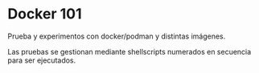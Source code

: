 # Docker 101

Prueba y experimentos con docker/podman y distintas imágenes.

Las pruebas se gestionan mediante shellscripts numerados en secuencia para 
ser ejecutados. 
